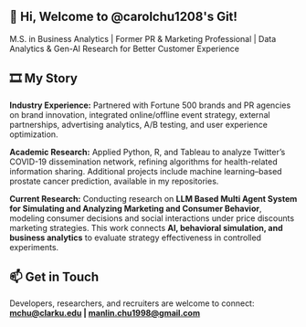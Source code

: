 👋 Hi, Welcome to @carolchu1208's Git!  
-------------------------  
M.S. in Business Analytics | Former PR & Marketing Professional | Data Analytics & Gen-AI Research for Better Customer Experience  

🎞️ My Story  
-------------------------  
**Industry Experience:** Partnered with Fortune 500 brands and PR agencies on brand innovation, integrated online/offline event strategy, external partnerships, advertising analytics, A/B testing, and user experience optimization.  

**Academic Research:** Applied Python, R, and Tableau to analyze Twitter’s COVID-19 dissemination network, refining algorithms for health-related information sharing. Additional projects include machine learning–based prostate cancer prediction, available in my repositories.  

**Current Research:** Conducting research on **LLM Based Multi Agent System for Simulating and Analyzing Marketing and Consumer Behavior**, modeling consumer decisions and social interactions under price discounts marketing strategies. This work connects **AI, behavioral simulation, and business analytics** to evaluate strategy effectiveness in controlled experiments.  

📫 Get in Touch  
-------------------------  
Developers, researchers, and recruiters are welcome to connect:  
**mchu@clarku.edu | manlin.chu1998@gmail.com**  


<!---
carolchu1208/carolchu1208 is a ✨ special ✨ repository because its `README.md` (this file) appears on your GitHub profile.
You can click the Preview link to take a look at your changes.
--->
